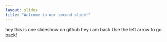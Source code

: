 ```yaml
---
layout: slides
title: "Welcome to our second slide!"
---
```

hey this is one slideshow on github
hey i am back
Use the left arrow to go back!

